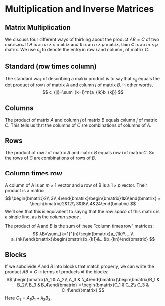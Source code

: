 # Multiplication and Inverse Matrices

## Matrix Multiplication 

We discuss four different ways of thinking about the product $AB = C$ of two matrices. If $A$ is an $m × n$ matrix and $B$ is an $n × p$ matrix, then $C$ is an $m × p$ matrix. We use $c_{ij}$ to denote the entry in row $i$ and column $j$ of matrix $C$.  



## Standard (row times column) 

The standard way of describing a matrix product is to say that $c_{ij}$ equals the dot product of row $i$ of matrix $A$ and column $j$ of matrix $B$. In other words,  
$$
c_{ij}=\sum_{k=1}^n{a_{ik}b_{kj}}
$$

## Columns 

The product of matrix $A$ and column $j$ of matrix $B$ equals column $j$ of matrix $C$. This tells us that the columns of $C$ are combinations of columns of $A$.  



## Rows 

The product of row $i$ of matrix $A$ and matrix $B$ equals row $i$ of matrix $C$. So the rows of $C$ are combinations of rows of $B$.  



## Column times row 

A column of A is an $m × 1$ vector and a row of B is a $1 × p$ vector. Their product is a matrix: 
$$
\begin{bmatrix}2\\
3\\
4\end{bmatrix}\begin{bmatrix}1&6\end{bmatrix} = \begin{bmatrix}2&12\\
3&18\\
4&24\end{bmatrix}
$$
We’ll see that this is equivalent to saying that the *row space* of this matrix is a single line, as is the *column space* .

The product of $A$ and $B$ is the sum of these ”column times row” matrices:  
$$
AB=\sum_{k=1}^{n}\begin{bmatrix}a_{1k}\\
...\\
a_{nk}\end{bmatrix}\begin{bmatrix}b_{k1}&...&b_{kn}\end{bmatrix}
$$

## Blocks 

If we subdivide $A$ and $B$ into blocks that match properly, we can write the product $AB = C$ in terms of products of the blocks: 
$$
\begin{bmatrix}A_1 & A_2\\
A_3 & A_4\end{bmatrix}\begin{bmatrix}B_1 & B_2\\
B_3 & B_4\end{bmatrix} = \begin{bmatrix}C_1 & C_2\\
C_3 & C_4\end{bmatrix}
$$
Here $C_1=A_1B_1+A_2B_3$.


